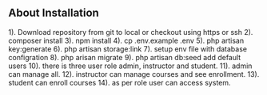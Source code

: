 ## About Installation

1). Download repository from git to local or checkout using https or ssh
2). composer install
3). npm install
4). cp .env.example .env
5). php artisan key:generate
6). php artisan storage:link
7). setup env file with database configration 
8). php arisan migrate 
9). php artisan db:seed add default users
10). there is three user role admin, instructor and student.
11). admin can manage all.
12). instructor can manage courses and see enrollment.
13). student can enroll courses
14). as per role user can access system.



